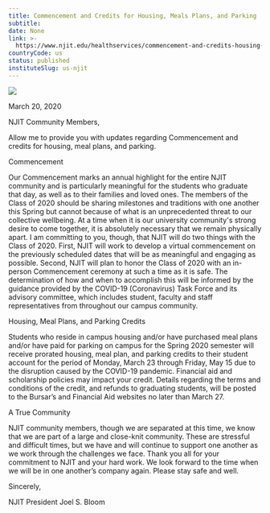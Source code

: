 ```yaml
---
title: Commencement and Credits for Housing, Meals Plans, and Parking
subtitle: 
date: None
link: >-
  https://www.njit.edu/healthservices/commencement-and-credits-housing-meals-plans-and-parking
countryCode: us
status: published
instituteSlug: us-njit
---
```

![](https://www.njit.edu/healthservices/sites/all/themes/njit_v1_2/favicon.ico)

March 20, 2020

NJIT Community Members,

Allow me to provide you with updates regarding Commencement and credits for housing, meal plans, and parking.

Commencement

Our Commencement marks an annual highlight for the entire NJIT community and is particularly meaningful for the students who graduate that day, as well as to their families and loved ones. The members of the Class of 2020 should be sharing milestones and traditions with one another this Spring but cannot because of what is an unprecedented threat to our collective wellbeing. At a time when it is our university community's strong desire to come together, it is absolutely necessary that we remain physically apart. I am committing to you, though, that NJIT will do two things with the Class of 2020. First, NJIT will work to develop a virtual commencement on the previously scheduled dates that will be as meaningful and engaging as possible. Second, NJIT will plan to honor the Class of 2020 with an in-person Commencement ceremony at such a time as it is safe. The determination of how and when to accomplish this will be informed by the guidance provided by the COVID-19 (Coronavirus) Task Force and its advisory committee, which includes student, faculty and staff representatives from throughout our campus community.

Housing, Meal Plans, and Parking Credits

Students who reside in campus housing and/or have purchased meal plans and/or have paid for parking on campus for the Spring 2020 semester will receive prorated housing, meal plan, and parking credits to their student account for the period of Monday, March 23 through Friday, May 15 due to the disruption caused by the COVID-19 pandemic. Financial aid and scholarship policies may impact your credit. Details regarding the terms and conditions of the credit, and refunds to graduating students, will be posted to the Bursar’s and Financial Aid websites no later than March 27.

A True Community

NJIT community members, though we are separated at this time, we know that we are part of a large and close-knit community. These are stressful and difficult times, but we have and will continue to support one another as we work through the challenges we face. Thank you all for your commitment to NJIT and your hard work. We look forward to the time when we will be in one another’s company again. Please stay safe and well.

Sincerely,

NJIT President Joel S. Bloom